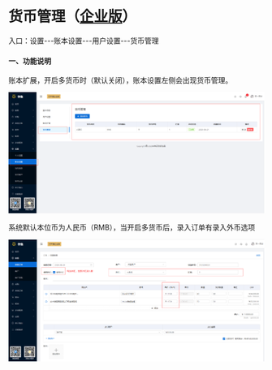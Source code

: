 # 货币管理（<u>企业版</u>）

入口：设置---账本设置---用户设置---货币管理

#### 一、功能说明

账本扩展，开启多货币时（默认关闭），账本设置左侧会出现货币管理。

![PNG](..\image\账本设置\05-货币管理01.jpg)



系统默认本位币为人民币（RMB），当开启多货币后，录入订单有录入外币选项

![PNG](..\image\账本设置\05-货币管理02.jpg)

